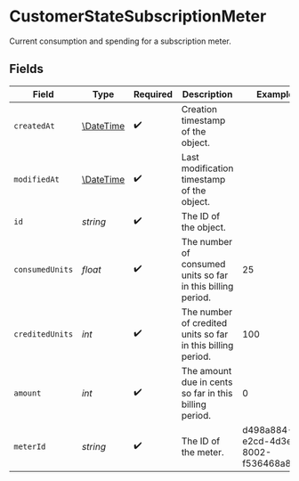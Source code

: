 # CustomerStateSubscriptionMeter

Current consumption and spending for a subscription meter.


## Fields

| Field                                                         | Type                                                          | Required                                                      | Description                                                   | Example                                                       |
| ------------------------------------------------------------- | ------------------------------------------------------------- | ------------------------------------------------------------- | ------------------------------------------------------------- | ------------------------------------------------------------- |
| `createdAt`                                                   | [\DateTime](https://www.php.net/manual/en/class.datetime.php) | :heavy_check_mark:                                            | Creation timestamp of the object.                             |                                                               |
| `modifiedAt`                                                  | [\DateTime](https://www.php.net/manual/en/class.datetime.php) | :heavy_check_mark:                                            | Last modification timestamp of the object.                    |                                                               |
| `id`                                                          | *string*                                                      | :heavy_check_mark:                                            | The ID of the object.                                         |                                                               |
| `consumedUnits`                                               | *float*                                                       | :heavy_check_mark:                                            | The number of consumed units so far in this billing period.   | 25                                                            |
| `creditedUnits`                                               | *int*                                                         | :heavy_check_mark:                                            | The number of credited units so far in this billing period.   | 100                                                           |
| `amount`                                                      | *int*                                                         | :heavy_check_mark:                                            | The amount due in cents so far in this billing period.        | 0                                                             |
| `meterId`                                                     | *string*                                                      | :heavy_check_mark:                                            | The ID of the meter.                                          | d498a884-e2cd-4d3e-8002-f536468a8b22                          |